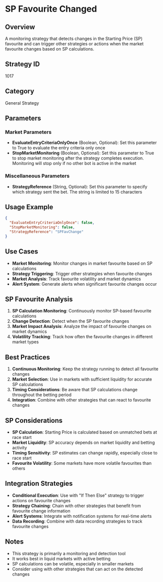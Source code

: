 # SP Favourite Changed

## Overview
A monitoring strategy that detects changes in the Starting Price (SP) favourite and can trigger other strategies or actions when the market favourite changes based on SP calculations.

## Strategy ID
1017

## Category
General Strategy

## Parameters

### Market Parameters
- **EvaluateEntryCriteriaOnlyOnce** (Boolean, Optional): Set this parameter to True to evaluate the entry criteria only once
- **StopMarketMonitoring** (Boolean, Optional): Set this parameter to True to stop market monitoring after the strategy completes execution. Monitoring will stop only if no other bot is active in the market

### Miscellaneous Parameters
- **StrategyReference** (String, Optional): Set this parameter to specify which strategy sent the bet. The string is limited to 15 characters

## Usage Example
```json
{
  "EvaluateEntryCriteriaOnlyOnce": false,
  "StopMarketMonitoring": false,
  "StrategyReference": "SPFavChange"
}
```

## Use Cases
- **Market Monitoring**: Monitor changes in market favourite based on SP calculations
- **Strategy Triggering**: Trigger other strategies when favourite changes
- **Market Analysis**: Track favourite volatility and market dynamics
- **Alert System**: Generate alerts when significant favourite changes occur

## SP Favourite Analysis
1. **SP Calculation Monitoring**: Continuously monitor SP-based favourite calculations
2. **Change Detection**: Detect when the SP favourite changes
3. **Market Impact Analysis**: Analyze the impact of favourite changes on market dynamics
4. **Volatility Tracking**: Track how often the favourite changes in different market types

## Best Practices
1. **Continuous Monitoring**: Keep the strategy running to detect all favourite changes
2. **Market Selection**: Use in markets with sufficient liquidity for accurate SP calculations
3. **Timing Considerations**: Be aware that SP calculations change throughout the betting period
4. **Integration**: Combine with other strategies that can react to favourite changes

## SP Considerations
- **SP Calculation**: Starting Price is calculated based on unmatched bets at race start
- **Market Liquidity**: SP accuracy depends on market liquidity and betting activity
- **Timing Sensitivity**: SP estimates can change rapidly, especially close to race start
- **Favourite Volatility**: Some markets have more volatile favourites than others

## Integration Strategies
- **Conditional Execution**: Use with "If Then Else" strategy to trigger actions on favourite changes
- **Strategy Chaining**: Chain with other strategies that benefit from favourite change information
- **Alert Systems**: Integrate with notification systems for real-time alerts
- **Data Recording**: Combine with data recording strategies to track favourite changes

## Notes
- This strategy is primarily a monitoring and detection tool
- It works best in liquid markets with active betting
- SP calculations can be volatile, especially in smaller markets
- Consider using with other strategies that can act on the detected changes
